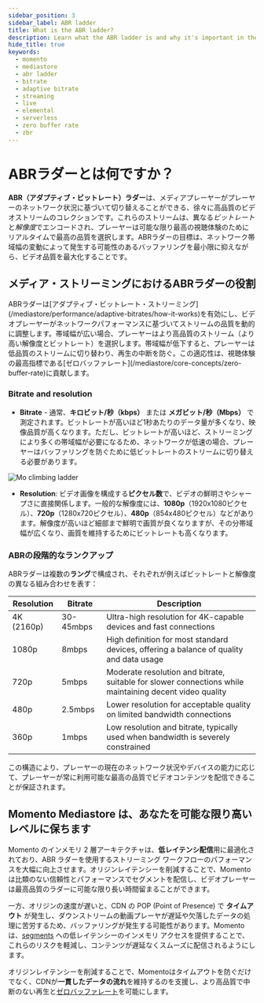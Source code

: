 ```yaml
---
sidebar_position: 3
sidebar_label: ABR ladder
title: What is the ABR ladder?
description: Learn what the ABR ladder is and why it's important in the world of media and entertainment.
hide_title: true
keywords:
  - momento
  - mediastore
  - abr ladder
  - bitrate
  - adaptive bitrate
  - streaming
  - live
  - elemental
  - serverless
  - zero buffer rate
  - zbr
---
```


# ABRラダーとは何ですか？

**ABR（アダプティブ・ビットレート）ラダー**は、メディアプレーヤーがプレーヤーのネットワーク状況に基づいて切り替えることができる、徐々に高品質のビデオストリームのコレクションです。これらのストリームは、異なる*ビットレート*と*解像度*でエンコードされ、プレーヤーは可能な限り最高の視聴体験のためにリアルタイムで最高の品質を選択します。ABRラダーの目標は、ネットワーク帯域幅の変動によって発生する可能性のあるバッファリングを最小限に抑えながら、ビデオ品質を最大化することです。

## メディア・ストリーミングにおけるABRラダーの役割

<div style={{ display: "flex", alignItems: 'flex-start', flexWrap: 'wrap' }}>
  <div style={{ flex: '2' }}>
ABRラダーは[アダプティブ・ビットレート・ストリーミング](/mediastore/performance/adaptive-bitrates/how-it-works)を有効にし、ビデオプレーヤーがネットワークパフォーマンスに基づいてストリームの品質を動的に調整します。帯域幅が広い場合、プレーヤーはより高品質のストリーム（より高い解像度とビットレート）を選択します。帯域幅が低下すると、プレーヤーは低品質のストリームに切り替わり、再生の中断を防ぐ。この適応性は、視聴体験の最高指標である[ゼロバッファレート](/mediastore/core-concepts/zero-buffer-rate)に貢献します。

### Bitrate and resolution

- **Bitrate** - 通常、**キロビット/秒（kbps）** または **メガビット/秒（Mbps）** で測定されます。ビットレートが高いほど1秒あたりのデータ量が多くなり、映像品質が高くなります。ただし、ビットレートが高いほど、ストリーミングにより多くの帯域幅が必要になるため、ネットワークが低速の場合、プレーヤーはバッファリングを防ぐために低ビットレートのストリームに切り替える必要があります。


</div>
 <div className="hideOnMobile" style={{ flex: '1', paddingLeft: '20px' }}>
  <img src="/img/mediastore/mo-ladder.png" alt="Mo climbing ladder" style={{ width: '80%' }} />
  </div>
</div>

- **Resolution**: ビデオ画像を構成する**ピクセル数**で、ビデオの鮮明さやシャープさに直接関係します。一般的な解像度には、**1080p**（1920x1080ピクセル）、**720p**（1280x720ピクセル）、**480p**（854x480ピクセル）などがあります。解像度が高いほど細部まで鮮明で画質が良くなりますが、その分帯域幅が広くなり、画質を維持するためにビットレートも高くなります。


### ABRの段階的なランクアップ

ABRラダーは複数の**ラング**で構成され、それぞれが例えばビットレートと解像度の異なる組み合わせを表す：

<table className="customTable">
  <thead>
    <tr>
      <th>Resolution</th>
      <th>Bitrate</th>
      <th>Description</th>
    </tr>
  </thead>
  <tbody>
    <tr>
      <td>4K (2160p)</td>
      <td>30-45mbps</td>
      <td>Ultra-high resolution for 4K-capable devices and fast connections</td>
    </tr>
    <tr>
      <td>1080p</td>
      <td>8mbps</td>
      <td>High definition for most standard devices, offering a balance of quality and data usage</td>
    </tr>
    <tr>
      <td>720p</td>
      <td>5mbps</td>
      <td>Moderate resolution and bitrate, suitable for slower connections while maintaining decent video quality</td>
    </tr>
    <tr>
      <td>480p</td>
      <td>2.5mbps</td>
      <td>Lower resolution for acceptable quality on limited bandwidth connections</td>
    </tr>
    <tr>
      <td>360p</td>
      <td>1mbps</td>
      <td>Low resolution and bitrate, typically used when bandwidth is severely constrained</td>
    </tr>
  </tbody>
</table>

この構造により、プレーヤーの現在のネットワーク状況やデバイスの能力に応じて、プレーヤーが常に利用可能な最高の品質でビデオコンテンツを配信できることが保証されます。

## Momento Mediastore は、あなたを可能な限り高いレベルに保ちます

Momento のインメモリ 2 層アーキテクチャは、**低レイテンシ配信**用に最適化されており、ABR ラダーを使用するストリーミング ワークフローのパフォーマンスを大幅に向上させます。オリジンレイテンシーを削減することで、Momento は比類のない信頼性とパフォーマンスでセグメントを配信し、ビデオプレーヤーは最高品質のラダーに可能な限り長い時間留まることができます。

一方、オリジンの速度が遅いと、CDN の POP (Point of Presence) で **タイムアウト** が発生し、ダウンストリームの動画プレーヤが遅延や欠落したデータの処理に苦労するため、バッファリングが発生する可能性があります。Momento は、[segments](/mediastore/core-concepts/segments) への低レイテンシーのインメモリ アクセスを提供することで、これらのリスクを軽減し、コンテンツが遅延なくスムーズに配信されるようにします。

オリジンレイテンシーを削減することで、Momentoはタイムアウトを防ぐだけでなく、CDNが**一貫したデータの流れ**を維持するのを支援し、より高品質で中断のない再生と[ゼロバッファレート](/mediastore/core-concepts/zero-buffer-rate)を可能にします。
